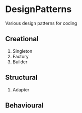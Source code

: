 # DesignPatterns
 Various design patterns for coding

 ## Creational
 1. Singleton
 2. Factory
 3. Builder
 
 ## Structural
 1. Adapter
 
 ## Behavioural
 